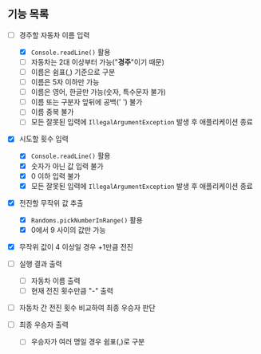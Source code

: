 ## 기능 목록

- [ ] 경주할 자동차 이름 입력
    - [x] `Console.readLine()` 활용
    - [ ] 자동차는 2대 이상부터 가능("**경주**"이기 때문)
    - [ ] 이름은 쉼표(,) 기준으로 구분
    - [ ] 이름은 5자 이하만 가능
    - [ ] 이름은 영어, 한글만 가능(숫자, 특수문자 불가)
    - [ ] 이름 또는 구분자 앞뒤에 공백(' ') 불가
    - [ ] 이름 중복 불가
    - [ ] 모든 잘못된 입력에 `IllegalArgumentException` 발생 후 애플리케이션 종료

- [x] 시도할 횟수 입력
    - [x] `Console.readLine()` 활용
    - [x] 숫자가 아닌 값 입력 불가
    - [x] 0 이하 입력 불가
    - [x] 모든 잘못된 입력에 `IllegalArgumentException` 발생 후 애플리케이션 종료

- [x] 전진할 무작위 값 추출
    - [x] `Randoms.pickNumberInRange()` 활용
    - [x] 0에서 9 사이의 값만 가능

- [x] 무작위 값이 4 이상일 경우 +1만큼 전진

- [ ] 실행 결과 출력
    - [ ] 자동차 이름 출력
    - [ ] 현재 전진 횟수만큼 "-" 출력

- [ ] 자동차 간 전진 횟수 비교하여 최종 우승자 판단

- [ ] 최종 우승자 출력
    - [ ] 우승자가 여러 명일 경우 쉼표(,)로 구분